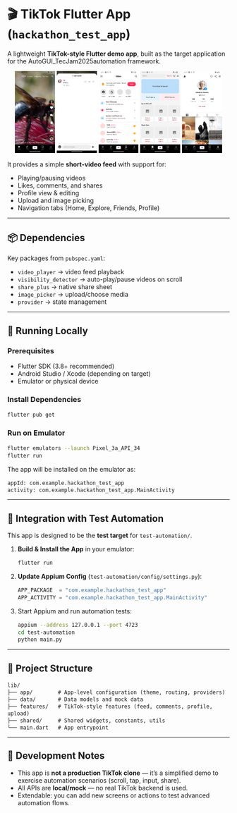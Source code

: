 # 🎬 TikTok Flutter App (`hackathon_test_app`)

A lightweight **TikTok-style Flutter demo app**, built as the target application for the AutoGUI_TecJam2025automation framework.

<p align="center">
  <img src="screenshots_flutter/home.png" alt="Home Screen" width="18%" />
  <img src="screenshots_flutter/comments.png" alt="Comments" width="18%" />
  <img src="screenshots_flutter/inbox.png" alt="Inbox Screen" width="18%" />
  <img src="screenshots_flutter/shop.png" alt="Shop Screen" width="18%" />
  <img src="screenshots_flutter/profile.png" alt="Profile Screen" width="18%" />
</p>

It provides a simple **short-video feed** with support for:

- Playing/pausing videos
- Likes, comments, and shares
- Profile view & editing
- Upload and image picking
- Navigation tabs (Home, Explore, Friends, Profile)

---

## 📦 Dependencies

Key packages from `pubspec.yaml`:

- `video_player` → video feed playback
- `visibility_detector` → auto-play/pause videos on scroll
- `share_plus` → native share sheet
- `image_picker` → upload/choose media
- `provider` → state management

---

## 🚀 Running Locally

### Prerequisites

- Flutter SDK (3.8+ recommended)
- Android Studio / Xcode (depending on target)
- Emulator or physical device

### Install Dependencies

```bash
flutter pub get

```

### Run on Emulator

```bash
flutter emulators --launch Pixel_3a_API_34
flutter run

```

The app will be installed on the emulator as:

```
appId: com.example.hackathon_test_app
activity: com.example.hackathon_test_app.MainActivity

```

---

## 🔗 Integration with Test Automation

This app is designed to be the **test target** for `test-automation/`.

1. **Build & Install the App** in your emulator:
    
    ```bash
    flutter run
    
    ```
    
2. **Update Appium Config** (`test-automation/config/settings.py`):
    
    ```python
    APP_PACKAGE  = "com.example.hackathon_test_app"
    APP_ACTIVITY = "com.example.hackathon_test_app.MainActivity"
    
    ```
    
3. Start Appium and run automation tests:
    
    ```bash
    appium --address 127.0.0.1 --port 4723
    cd test-automation
    python main.py
    
    ```
    

---

## 📂 Project Structure

```
lib/
├── app/        # App-level configuration (theme, routing, providers)
├── data/       # Data models and mock data
├── features/   # TikTok-style features (feed, comments, profile, upload)
├── shared/     # Shared widgets, constants, utils
└── main.dart   # App entrypoint

```

---

## 🧩 Development Notes

- This app is **not a production TikTok clone** — it’s a simplified demo to exercise automation scenarios (scroll, tap, input, share).
- All APIs are **local/mock** — no real TikTok backend is used.
- Extendable: you can add new screens or actions to test advanced automation flows.